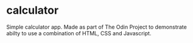 # calculator
Simple calculator app. Made as part of The Odin Project to demonstrate abilty to use a combination of HTML, CSS and Javascript.
